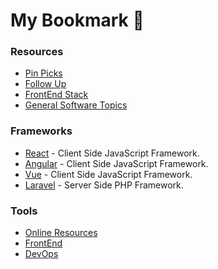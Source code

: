 # My Bookmark 🔗

### Resources

- [Pin Picks](PinPicks.md)
- [Follow Up](FollowUp.md)
- [FrontEnd Stack](FrontEnd.md)
- [General Software Topics](General.md)

### Frameworks

- [React](Frameworks/React.md) - Client Side JavaScript Framework.
- [Angular](Frameworks/Angular.md) - Client Side JavaScript Framework.
- [Vue](Frameworks/Vue.js.md) - Client Side JavaScript Framework.
- [Laravel](Frameworks/Laravel.md) - Server Side PHP Framework.

### Tools

- [Online Resources](Tools/OnlineResources.md)
- [FrontEnd](Tools/FrontEndDevelopments.md)
- [DevOps](Tools/DevOps.md)
